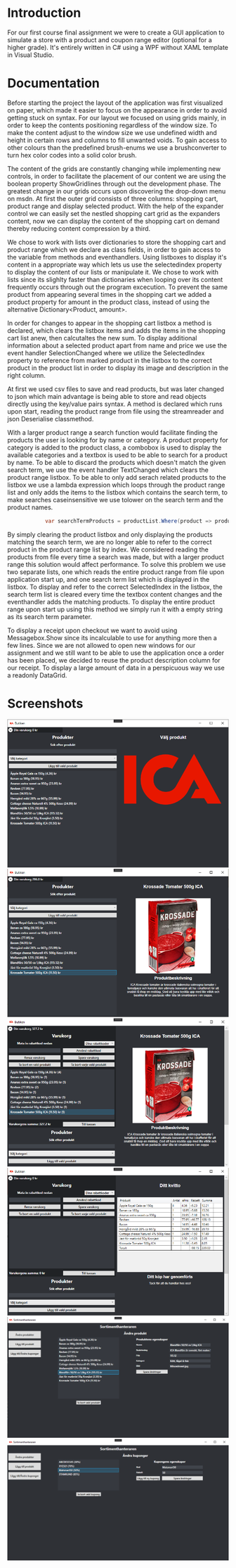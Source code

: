 # Introduction
For our first course final assignment we were to create a GUI application to simulate a store with a product and coupon range editor (optional for a higher grade). 
It's entirely written in C# using a WPF without XAML template in Visual Studio.

# Documentation
Before starting the project the layout of the application was first visualized on paper, which made it easier to focus on the appearance in order to avoid getting stuck on syntax.
For our layout we focused on using grids mainly, in order to keep the contents positioning regardless of the window size.
To make the content adjust to the window size we use undefined width and height in certain rows and columns to fill unwanted voids. 
To gain access to other colours than the predefined brush-enums we use a brushconverter to turn hex color codes into a solid color brush.

The content of the grids are constantly changing while implementing new controls, in order to facilitate the placement of our content we are using the boolean property ShowGridlines through out the development phase.
The greatest change in our grids occurs upon discovering the drop-down menu on msdn.
At first the outer grid consists of three columns: shopping cart, product range and display selected product.
With the help of the expander control we can easily set the nestled shopping cart grid as the expanders content, now we can display the content of the shopping cart on demand thereby reducing content compression by a third.

We chose to work with lists over dictionaries to store the shopping cart and product range which we declare as class fields, in order to gain access to the variable from methods and eventhandlers.
Using listboxes to display it's content in a appropriate way which lets us use the selectedindex property to display the content of our lists or manipulate it.
We chose to work with lists since its slighlty faster than dictionaries when looping over its content frequently occurs through out the program excecution.
To prevent the same product from appearing several times in the shopping cart we added a product property for amount in the product class, instead of using the alternative Dictionary<Product, amount>.

In order for changes to appear in the shopping cart listbox a method is declared, which clears the listbox items and adds the items in the shopping cart list anew, then calcutaltes the new sum.
To display additional information about a selected product apart from name and price we use the event handler SelectionChanged where we utilize the SelectedIndex property to reference from marked product in the listbox to the correct product in the product list in order to display its image and description in the right column.

At first we used csv files to save and read products, but was later changed to json which main advantage is being able to store and read objects directly using the key/value pairs syntax. A method is declared which runs upon start, reading the product range from file using the streamreader and json Deserialise classmethod.

With a larger product range a search function would facilitate finding the products the user is looking for by name or category. A product property for category is added to the product class, a combobox is used to display the available categories and a textbox is used to be able to search for a product by name.
To be able to discard the products which doesn't match the given search term, we use the event handler TextChanged which clears the product range listbox. To be able to only add serach related products to the listbox we use a lambda expression which loops through the product range list and only adds the items to the listbox which contains the search term, to make searches caseinsensitive we use tolower on the search term and the product names.

```csharp
            var searchTermProducts = productList.Where(product => product.Title.ToLower().Contains(searchTerm.ToLower()));
```

By simply clearing the product listbox and only displaying the products matching the search term, we are no longer able to refer to the correct product in the product range list by index.
We considered reading the products from file every time a search was made, but with a larger product range this solution would affect performance.
To solve this problem we use two separate lists, one which reads the entire product range from file upon application start up, and one search term list which is displayed in the listbox. To display and refer to the correct SelectedIndex in the listbox, the search term list is cleared every time the textbox content changes and the eventhandler adds the matching products. To display the entire product range upon start up using this method we simply run it with a empty string as its search term parameter. 

To display a receipt upon checkout we want to avoid using Messagebox.Show since its incalculable to use for anything more then a few lines. Since we are not allowed to open new windows for our assignment and we still want to be able to use the application once a order has been placed, we decided to reuse the product description column for our receipt.
To display a large amount of data in a perspicuous way we use a readonly DataGrid.

# Screenshots
![](https://github.com/jonaslindell-th/Projektarbete/blob/master/Screenshots/Startup.png?raw=true)
![](https://github.com/jonaslindell-th/Projektarbete/blob/master/Screenshots/SelectedProduct.png?raw=true)
![](https://github.com/jonaslindell-th/Projektarbete/blob/master/Screenshots/Cart.png?raw=true)
![](https://github.com/jonaslindell-th/Projektarbete/blob/master/Screenshots/Checkout.png?raw=true)
![](https://github.com/jonaslindell-th/Projektarbete/blob/master/Screenshots/EditProduct.png?raw=true)
![](https://github.com/jonaslindell-th/Projektarbete/blob/master/Screenshots/EditCoupon.png?raw=true)
